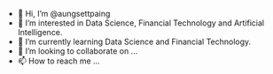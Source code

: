- 👋 Hi, I’m @aungsettpaing
- 👀 I’m interested in Data Science, Financial Technology and Artificial Intelligence.
- 🌱 I’m currently learning Data Science and Financial Technology.
- 💞️ I’m looking to collaborate on ...
- 📫 How to reach me ...

<!---
aungsettpai/aungsettpai is a ✨ special ✨ repository because its `README.md` (this file) appears on your GitHub profile.
You can click the Preview link to take a look at your changes.
--->

